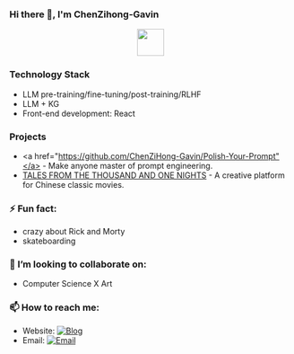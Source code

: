 ### Hi there 👋, I'm ChenZihong-Gavin

<p align="center">
  <img src="totoro.webp" width="48"/>
</p>

### Technology Stack
* LLM pre-training/fine-tuning/post-training/RLHF
* LLM + KG
* Front-end development: React
### Projects
* <a href="https://github.com/ChenZiHong-Gavin/Polish-Your-Prompt"</a> - Make anyone master of prompt engineering.
* <a href="https://github.com/ChenZiHong-Gavin/TALES-FROM-THE-THOUSAND-AND-ONE-NIGHTS">TALES FROM THE THOUSAND AND ONE NIGHTS</a> - A creative platform for Chinese classic movies.
### ⚡ Fun fact:
* crazy about Rick and Morty
* skateboarding
### 👯 I’m looking to collaborate on:
* Computer Science X Art
### 📫 How to reach me:
* Website: [![Blog](https://img.shields.io/badge/-https://chenzihong--gavin.github.io-8696a7?style=flat-square&logo=Blogger&logoColor=c1cbd7)](https://chenzihong-gavin.github.io)
* Email:       [![Email](https://img.shields.io/badge/-chenzihong_gavin@foxmail.com-965454?style=flat-square&logo=Mail.RU&logoColor=white&labelColor=965454)](mailto:909843505@qq.com)
